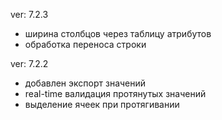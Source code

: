 ver: 7.2.3
- ширина столбцов через таблицу атрибутов
- обработка переноса строки

ver: 7.2.2
- добавлен экспорт значений
- real-time валидация протянутых значений
- выделение ячеек при протягивании
